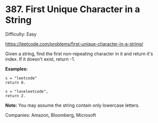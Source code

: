 # 387. First Unique Character in a String

Difficulty: Easy

https://leetcode.com/problems/first-unique-character-in-a-string/

Given a string, find the first non-repeating character in it and return it's index. If it doesn't exist, return -1.

**Examples:**
```
s = "leetcode"
return 0.

s = "loveleetcode",
return 2.
```
**Note:** You may assume the string contain only lowercase letters.

Companies: Amazon, Bloomberg, Microsoft
